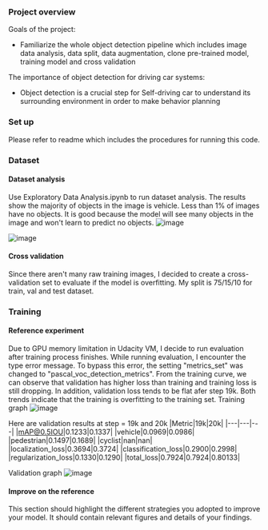 ### Project overview
Goals of the project:
- Familiarize the whole object detection pipeline which includes image data analysis, data split, data augmentation, clone pre-trained model, training model and cross validation

The importance of object detection for driving car systems:
- Object detection is a crucial step for Self-driving car to understand its surrounding environment in order to make behavior planning

### Set up
Please refer to readme which includes the procedures for running this code.

### Dataset
#### Dataset analysis
Use Exploratory Data Analysis.ipynb to run dataset analysis. The results show the majority of objects in the image is vehicle. Less than 1% of images have no objects. It is good because the model will see many objects in the image and won't learn to predict no objects.
![image](https://user-images.githubusercontent.com/15081906/139235898-6db0e886-e89f-4b1f-9638-da60ef01f685.png)

![image](https://user-images.githubusercontent.com/15081906/139236474-57c03b06-20c9-4444-98be-23bc3d5f64d1.png)

#### Cross validation
Since there aren't many raw training images, I decided to create a cross-validation set to evaluate if the model is overfitting. My split is 75/15/10 for train, val and test dataset. 

### Training 
#### Reference experiment
Due to GPU memory limitation in Udacity VM, I decide to run evaluation after training process finishes. While running evaluation, I encounter the type error message. To bypass this error, the setting "metrics_set" was changed to "pascal_voc_detection_metrics". From the training curve, we can observe that validation has higher loss than training and training loss is still dropping. In addition, validation loss tends to be flat afer step 19k. Both trends indicate that the training is overfitting to the training set. 
Training graph
![image](https://user-images.githubusercontent.com/15081906/139452966-9ca4903f-1a9f-48a5-a1c7-b5d730b932c1.png)

Here are validation results at step = 19k and 20k
|Metric|19k|20k|
|---|---|---|
|mAP@0.5IOU|0.1233|0.1337|
|vehicle|0.0969|0.0986|
|pedestrian|0.1497|0.1689|
|cyclist|nan|nan|
|localization_loss|0.3694|0.3724|
|classification_loss|0.2900|0.2998|
|regularization_loss|0.1330|0.1290|
|total_loss|0.7924|0.7924|0.80133|

Validation graph
![image](https://user-images.githubusercontent.com/15081906/139453985-c134d5c5-32aa-4721-9b70-5ce3e4409e44.png)

#### Improve on the reference
This section should highlight the different strategies you adopted to improve your model. It should contain relevant figures and details of your findings.
